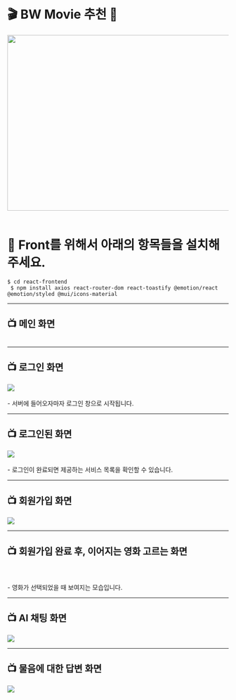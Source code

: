 <h1>🎬 BW Movie 추천 🍿</h1>
<img src="https://github.com/user-attachments/assets/e97b6231-d311-499c-a6d2-d431dcca4418" width="1200" height="400"/>
<br><br>
<h1>👀 Front를 위해서 아래의 항목들을 설치해주세요.</h1>
<code>$ cd react-frontend
 $ npm install axios react-router-dom react-toastify @emotion/react @emotion/styled @mui/icons-material</code>
<hr>
<h2>📺 메인 화면</h2>
<img scr="https://github.com/user-attachments/assets/c037a20a-462f-495e-b354-e6a1f4210b76">
<hr>
<h2>📺 로그인 화면</h2>
<img src="https://github.com/user-attachments/assets/c6fe7d0c-5e23-4c3b-9cc7-056036e37f69">
<br><br>
<il> - 서버에 들어오자마자 로그인 창으로 시작됩니다.</il>
<hr>
<h2>📺 로그인된 화면</h2>
<img src="https://github.com/user-attachments/assets/d14487fd-16ca-4644-a3e9-3b697d5140b4">
<br><br>
<il> - 로그인이 완료되면 제공하는 서비스 목록을 확인할 수 있습니다.</il>
<hr>
<h2>📺 회원가입 화면</h2>
<img src="https://github.com/user-attachments/assets/2f505001-2c18-43af-9c29-90b5d25be80f">
<hr>
<h2>📺 회원가입 완료 후, 이어지는 영화 고르는 화면</h2>
<img scr="https://github.com/user-attachments/assets/b8b639ce-1c97-4578-82d2-54160c340ec9">
<img scr="https://github.com/user-attachments/assets/868b0ad4-61b9-444f-b9e7-cacb0d0a9897">
<br><br>
<il> - 영화가 선택되었을 때 보여지는 모습입니다.</il>
<hr>
<h2>📺 AI 채팅 화면</h2>
<img src="https://github.com/user-attachments/assets/91a37cc1-4046-4d9c-99d1-dd749090b193">
<hr>
<h2>📺 물음에 대한 답변 화면</h2>
<img src="https://github.com/user-attachments/assets/8918ad77-0619-4fed-aec4-9fbdc4375b8f">

